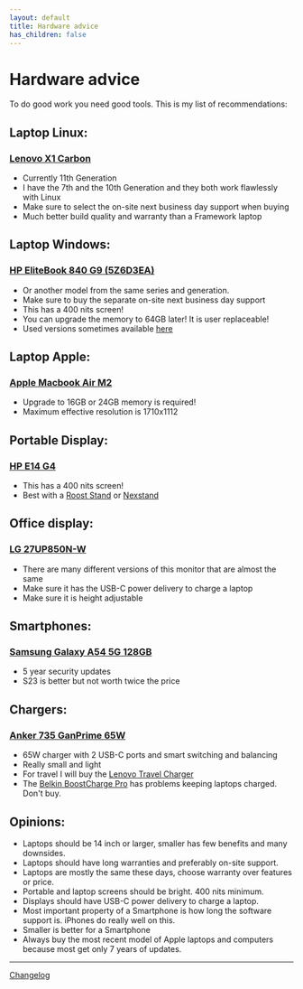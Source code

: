 ```yaml
---
layout: default
title: Hardware advice
has_children: false
---
```


# Hardware advice

To do good work you need good tools. This is my list of recommendations:

## Laptop Linux:

### [Lenovo X1 Carbon](https://www.lenovo.com/nl/nl/laptops/thinkpad/thinkpad-x1/ThinkPad-X1-Carbon-Gen-11/p/LEN101T0049)
* Currently 11th Generation
* I have the 7th and the 10th Generation and they both work flawlessly with Linux
* Make sure to select the on-site next business day support when buying
* Much better build quality and warranty than a Framework laptop


## Laptop Windows:

### [HP EliteBook 840 G9 (5Z6D3EA)](https://tweakers.net/pricewatch/1850722/hp-elitebook-840-g9-5z6d3ea.html)
* Or another model from the same series and generation.
* Make sure to buy the separate on-site next business day support
* This has a 400 nits screen!
* You can upgrade the memory to 64GB later! It is user replaceable!
* Used versions sometimes available [here](https://www.estunt.nl/product-categorie/laptops/?wpf_filter_merk=hp&wpf_filter_formaat=14-inch)

## Laptop Apple:

### [Apple Macbook Air M2](https://www.apple.com/nl/shop/buy-mac/macbook-air/middernacht-apple-m2-chip-met-8-core-cpu-en-8-core-gpu-256gb)
* Upgrade to 16GB or 24GB memory is required!
* Maximum effective resolution is 1710x1112

## Portable Display:

### [HP E14 G4](https://tweakers.net/pricewatch/1672978/hp-e14-g4-wit.html)
* This has a 400 nits screen!
* Best with a [Roost Stand](https://www.therooststand.com/) or [Nexstand](https://www.nexstand.nl/)


## Office display:

### [LG 27UP850N-W](https://tweakers.net/pricewatch/1874726/lg-27up850n-w-zilver-zwart.html)
* There are many different versions of this monitor that are almost the same
* Make sure it has the USB-C power delivery to charge a laptop
* Make sure it is height adjustable

## Smartphones:

### [Samsung Galaxy A54 5G 128GB](https://tweakers.net/pricewatch/1919102/samsung-galaxy-a54-5g-128gb-opslag-zwart/specificaties/)
* 5 year security updates
* S23 is better but not worth twice the price

## Chargers:

### [Anker 735 GanPrime 65W](https://www.anker.com/eu-en/products/a2668?ref=naviMenu&variant=42129568661694)
* 65W charger with 2 USB-C ports and smart switching and balancing
* Really small and light
* For travel I will buy the [Lenovo Travel Charger](https://tweakers.net/pricewatch/1645136/lenovo-40aw0065ww.html)
* The [Belkin BoostCharge Pro](https://tweakers.net/pricewatch/1909410/belkin-boostcharge-pro.html) has problems keeping laptops charged. Don't buy.

## Opinions:

* Laptops should be 14 inch or larger, smaller has few benefits and many downsides.
* Laptops should have long warranties and preferably on-site support.
* Laptops are mostly the same these days, choose warranty over features or price.
* Portable and laptop screens should be bright. 400 nits minimum.
* Displays should have USB-C power delivery to charge a laptop.
* Most important property of a Smartphone is how long the software support is. iPhones do really well on this.
* Smaller is better for a Smartphone
* Always buy the most recent model of Apple laptops and computers because most get only 7 years of updates.


---
[Changelog](https://github.com/AikedeJongste/docs.aikedejongste.nl/commits/main/hardware.md)
